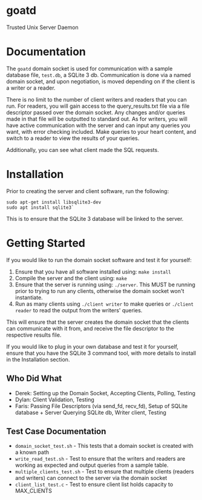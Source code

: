 # goatd
Trusted Unix Server Daemon

# Documentation
The `goatd` domain socket is used for communication with a sample database file, `test.db`, a SQLite 3 db. Communication is done via a named domain socket, and upon negotiation, is moved depending on if the client is a writer or a reader. 

There is no limit to the number of client writers and readers that you can run. For readers, you will gain access to the query_results.txt file via a file descriptor passed over the domain socket. Any changes and/or queries made in that file will be outputted to standard out. As for writers, you will have active communication with the server and can input any queries you want, with error checking included. Make queries to your heart content, and switch to a reader to view the results of your queries. 

Additionally, you can see what client made the SQL requests. 

# Installation
Prior to creating the server and client software, run the following:
```
sudo apt-get install libsqlite3-dev
sudo apt install sqlite3` 
```
This is to ensure that the SQLite 3 database will be linked to the server. 

# Getting Started
If you would like to run the domain socket software and test it for yourself:
1. Ensure that you have all software installed using: `make install` 
2. Compile the server and the client using: `make` 
3. Ensure that the server is running using: `./server`. This MUST be running prior to trying to run any clients, otherwise the domain socket won't instantiate. 
4. Run as many clients using `./client writer` to make queries or `./client reader` to read the output from the writers' queries. 

This will ensure that the server creates the domain socket that the clients can communicate with it from, and receive the file descriptor to the respective results file.

If you would like to plug in your own database and test it for yourself, ensure that you have the SQLite 3 command tool, with more details to install in the Installation section. 






## Who Did What
- Derek: Setting up the Domain Socket, Accepting Clients, Polling, Testing
- Dylan: Client Validation, Testing
- Faris: Passing File Descriptors (via send_fd, recv_fd), Setup of SQLite database + Server Querying SQLite db, Writer client, Testing


## Test Case Documentation
- `domain_socket_test.sh` - This tests that a domain socket is created with a known path
- `write_read_test.sh` - Test to ensure that the writers and readers are working as expected and output queries from a sample table. 
- `multiple_clients_test.sh` - Test to ensure that multiple clients (readers and writers) can connect to the server via the domain socket
- `client_list_test.c` - Test to ensure client list holds capacity to MAX_CLIENTS